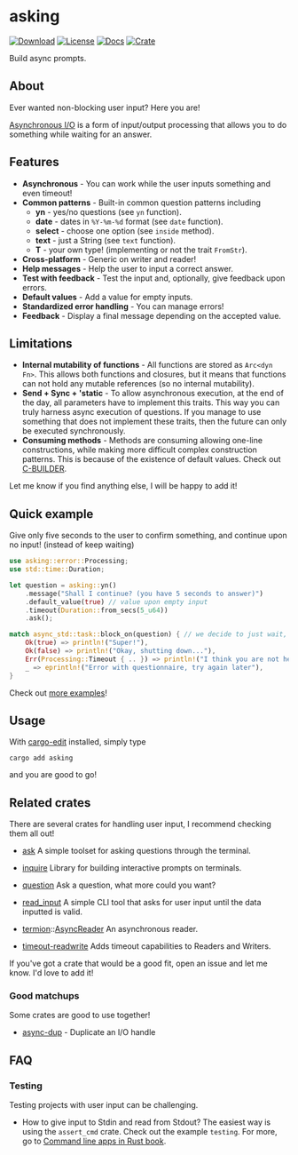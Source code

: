 # asking
[![Download](https://img.shields.io/crates/d/asking)](https://crates.io/crates/asking)
[![License](https://img.shields.io/crates/l/asking)](https://github.com/saona-raimundo/asking)
[![Docs](https://docs.rs/asking/badge.svg)](https://docs.rs/asking/)
[![Crate](https://img.shields.io/crates/v/asking.svg)](https://crates.io/crates/asking)

Build async prompts.

## About

Ever wanted non-blocking user input? Here you are!

[Asynchronous I/O](https://en.wikipedia.org/wiki/Asynchronous_I/O) is a form of input/output processing that allows you to do something while waiting for an answer.

## Features

- **Asynchronous** - You can work while the user inputs something and even timeout!
- **Common patterns** - Built-in common question patterns including 
  - **yn** - yes/no questions (see `yn` function).
  - **date** - dates in `%Y-%m-%d` format (see `date` function).
  - **select** - choose one option (see `inside` method).
  - **text** - just a String (see `text` function).
  - **T** - your own type! (implementing or not the trait `FromStr`).
- **Cross-platform** - Generic on writer and reader!
- **Help messages** - Help the user to input a correct answer.
- **Test with feedback** - Test the input and, optionally, give feedback upon errors.
- **Default values** - Add a value for empty inputs.
- **Standardized error handling** - You can manage errors!
- **Feedback** - Display a final message depending on the accepted value.


## Limitations

- **Internal mutability of functions** - All functions are stored as `Arc<dyn Fn>`. This  allows both functions and closures, but it means that functions can not hold any mutable references (so no internal mutability).
- **Send + Sync + 'static** - To allow asynchronous execution, at the end of the day, all parameters have to implement this traits. This way you can truly harness async execution of questions. If you manage to use something that does not implement these traits, then the future can only be executed synchronously. 
- **Consuming methods** - Methods are consuming allowing one-line constructions, while making more difficult complex construction patterns. This is because of the existence of default values. Check out [C-BUILDER](https://rust-lang.github.io/api-guidelines/type-safety.html#c-builder).

Let me know if you find anything else, I will be happy to add it!

## Quick example

Give only five seconds to the user to confirm something, and continue upon no input! (instead of keep waiting)

```rust
use asking::error::Processing;
use std::time::Duration;

let question = asking::yn()
    .message("Shall I continue? (you have 5 seconds to answer)")
    .default_value(true) // value upon empty input
    .timeout(Duration::from_secs(5_u64))
    .ask();

match async_std::task::block_on(question) { // we decide to just wait, at most five secs
    Ok(true) => println!("Super!"),
    Ok(false) => println!("Okay, shutting down..."),
    Err(Processing::Timeout { .. }) => println!("I think you are not here, I will continue :)"), // Automatic decision!,
    _ => eprintln!("Error with questionnaire, try again later"),
}
```



Check out [more examples](https://github.com/saona-raimundo/asking/tree/main/examples)!

## Usage

With [cargo-edit](https://crates.io/crates/cargo-edit) installed, simply type

```ignore
cargo add asking
```

and you are good to go!

## Related crates

There are several crates for handling user input, I recommend checking them all out! 

- [ask](https://crates.io/crates/ask) 
  A simple toolset for asking questions through the terminal.
- [inquire](https://crates.io/crates/inquire) 
  Library for building interactive prompts on terminals.

- [question](https://crates.io/crates/question)
  Ask a question, what more could you want?
- [read_input](https://crates.io/crates/read_input)
  A simple CLI tool that asks for user input until the data inputted is valid.
- [termion](https://docs.rs/termion/1.5.6/termion/index.html)::[AsyncReader](https://docs.rs/termion/1.5.6/termion/struct.AsyncReader.html)
  An asynchronous reader.
- [timeout-readwrite](https://crates.io/crates/timeout-readwrite)
  Adds timeout capabilities to Readers and Writers.

If you've got a crate that would be a good fit, open an issue and let me know. I'd love to add it!

### Good matchups

Some crates are good to use together!

- [async-dup](https://crates.io/crates/async-dup) - Duplicate an I/O handle

## FAQ

### Testing

Testing projects with user input can be challenging.

- How to give input to Stdin and read from Stdout?
  The easiest way is using the `assert_cmd` crate. Check out the example `testing`. For more, go to [Command line apps in Rust book](https://rust-cli.github.io/book/tutorial/testing.html).


